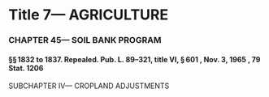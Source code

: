 
# Title 7— AGRICULTURE
### CHAPTER 45— SOIL BANK PROGRAM
#### §§ 1832 to 1837. Repealed. Pub. L. 89–321, title VI, § 601 , Nov. 3, 1965 , 79 Stat. 1206

SUBCHAPTER IV— CROPLAND ADJUSTMENTS
